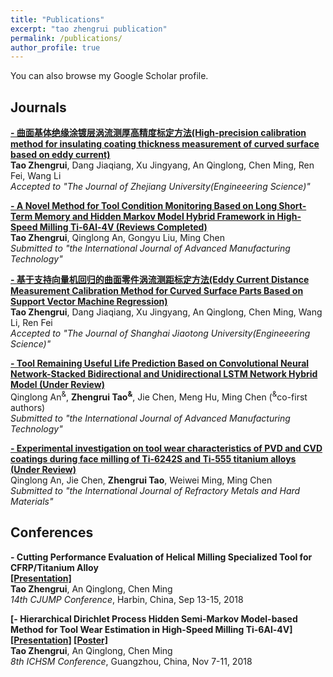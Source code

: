 ```yaml
---
title: "Publications"
excerpt: "tao zhengrui publication"
permalink: /publications/
author_profile: true
---
```

You can also browse my Google Scholar profile.
## Journals
<b>[- 曲面基体绝缘涂镀层涡流测厚高精度标定方法(High-precision calibration method for insulating coating thickness measurement of curved surface based on eddy current)](http://zhengruitao.github.io/publications/thickness_measurement)</b> <br> 
<b>Tao Zhengrui</b>, Dang Jiaqiang, Xu Jingyang, An Qinglong, Chen Ming, Ren Fei, Wang Li <br> 
<i>Accepted to "The Journal of Zhejiang University(Engineeering Science)"</i>

<b>[- A Novel Method for Tool Condition Monitoring Based on Long Short-Term Memory and Hidden Markov Model Hybrid Framework in High-Speed Milling Ti-6Al-4V (Reviews Completed)](http://zhengruitao.github.io/publications/AMT)</b> <br> 
<b>Tao Zhengrui</b>, Qinglong An, Gongyu Liu, Ming Chen <br> 
<i>Submitted to "the International Journal of Advanced Manufacturing Technology"</i> 

<b>[- 基于支持向量机回归的曲面零件涡流测距标定方法(Eddy Current Distance Measurement Calibration Method for Curved Surface Parts Based on Support Vector Machine Regression)](http://zhengruitao.github.io/publications/distance_measurement)</b> <br> 
<b>Tao Zhengrui</b>, Dang Jiaqiang, Xu Jingyang, An Qinglong, Chen Ming, Wang Li, Ren Fei <br> 
<i>Accepted to "The Journal of Shanghai Jiaotong University(Engineeering Science)"</i>

<b>[- Tool Remaining Useful Life Prediction Based on Convolutional Neural Network-Stacked Bidirectional and Unidirectional LSTM Network Hybrid Model (Under Review)](http://zhengruitao.github.io/publications/Measurement)</b> <br> 
Qinglong An<sup>&</sup>, <b>Zhengrui Tao<sup>&</sup></b>, Jie Chen, Meng Hu, Ming Chen (<sup>&</sup>co-first authors) <br>
<i>Submitted to "the International Journal of Advanced Manufacturing Technology"</i>

<b>[- Experimental investigation on tool wear characteristics of PVD and CVD coatings during face milling of Ti-6242S and Ti-555 titanium alloys (Under Review)](http://zhengruitao.github.io/publications/RMHM)</b> <br> 
Qinglong An, Jie Chen, <b>Zhengrui Tao</b>, Weiwei Ming, Ming Chen <br>
<i>Submitted to "the  International Journal of Refractory Metals and Hard Materials"</i>

## Conferences
<b>- Cutting Performance Evaluation of Helical Milling Specialized Tool for CFRP/Titanium Alloy</b><br>
<b>[[Presentation]](http://zhengruitao.github.io/files/CJUMP_Slide.pdf)</b><br> 
<b>Tao Zhengrui</b>, An Qinglong, Chen Ming <br>
<i>14th CJUMP Conference</i>, Harbin, China, Sep 13-15, 2018

<b>[- Hierarchical Dirichlet Process Hidden Semi-Markov Model-based Method for Tool Wear Estimation in High-Speed Milling Ti-6Al-4V]</b><br>
<b>[[Presentation]](http://zhengruitao.github.io/files/ICHSM_Slide.pdf) [[Poster]](http://zhengruitao.github.io/files/ICHSM_Poster.pdf)</b>
<br>
<b>Tao Zhengrui</b>, An Qinglong, Chen Ming <br>
<i>8th ICHSM Conference</i>, Guangzhou, China, Nov 7-11, 2018
